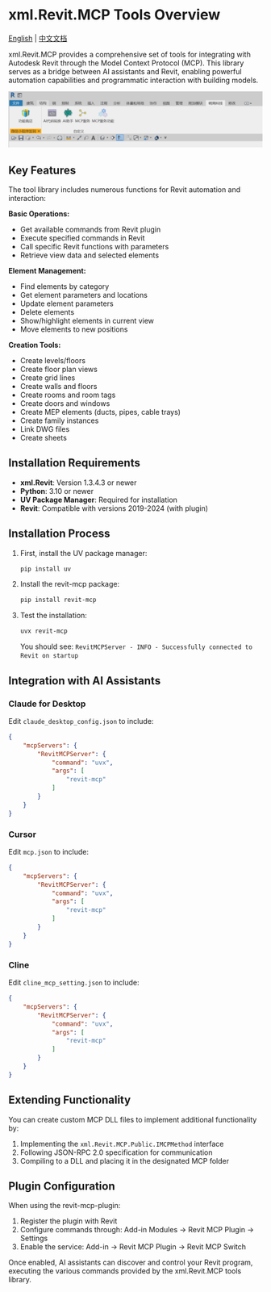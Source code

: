 # xml.Revit.MCP Tools Overview

[English](./README.md) | [中文文档](./README-zh.md)

xml.Revit.MCP provides a comprehensive set of tools for integrating with Autodesk Revit through the Model Context Protocol (MCP). This library serves as a bridge between AI assistants and Revit, enabling powerful automation capabilities and programmatic interaction with building models.

![xml.Revit.png](imgs/xml.Revit.png)

## Key Features

The tool library includes numerous functions for Revit automation and interaction:

**Basic Operations:**
- Get available commands from Revit plugin
- Execute specified commands in Revit
- Call specific Revit functions with parameters
- Retrieve view data and selected elements

**Element Management:**
- Find elements by category
- Get element parameters and locations
- Update element parameters
- Delete elements
- Show/highlight elements in current view
- Move elements to new positions

**Creation Tools:**
- Create levels/floors
- Create floor plan views
- Create grid lines
- Create walls and floors
- Create rooms and room tags
- Create doors and windows
- Create MEP elements (ducts, pipes, cable trays)
- Create family instances
- Link DWG files
- Create sheets

## Installation Requirements

- **xml.Revit**: Version 1.3.4.3 or newer
- **Python**: 3.10 or newer
- **UV Package Manager**: Required for installation
- **Revit**: Compatible with versions 2019-2024 (with plugin)

## Installation Process

1. First, install the UV package manager:
   ```bash
   pip install uv
   ```

2. Install the revit-mcp package:
   ```bash
   pip install revit-mcp
   ```

3. Test the installation:
   ```bash
   uvx revit-mcp
   ```
   You should see: `RevitMCPServer - INFO - Successfully connected to Revit on startup`

## Integration with AI Assistants

### Claude for Desktop
Edit `claude_desktop_config.json` to include:
```json
{
    "mcpServers": {
        "RevitMCPServer": {
            "command": "uvx",
            "args": [
                "revit-mcp"
            ]
        }
    }
}
```

### Cursor
Edit `mcp.json` to include:
```json
{
    "mcpServers": {
        "RevitMCPServer": {
            "command": "uvx",
            "args": [
                "revit-mcp"
            ]
        }
    }
}
```

### Cline
Edit `cline_mcp_setting.json` to include:
```json
{
    "mcpServers": {
        "RevitMCPServer": {
            "command": "uvx",
            "args": [
                "revit-mcp"
            ]
        }
    }
}
```

## Extending Functionality

You can create custom MCP DLL files to implement additional functionality by:
1. Implementing the `xml.Revit.MCP.Public.IMCPMethod` interface
2. Following JSON-RPC 2.0 specification for communication
3. Compiling to a DLL and placing it in the designated MCP folder

## Plugin Configuration

When using the revit-mcp-plugin:

1. Register the plugin with Revit
2. Configure commands through: Add-in Modules → Revit MCP Plugin → Settings
3. Enable the service: Add-in → Revit MCP Plugin → Revit MCP Switch

Once enabled, AI assistants can discover and control your Revit program, executing the various commands provided by the xml.Revit.MCP tools library.
